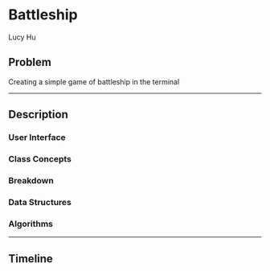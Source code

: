 # Battleship
Lucy Hu

## Problem
Creating a simple game of battleship in the terminal

---

## Description
### User Interface 


### Class Concepts


### Breakdown


### Data Structures


### Algorithms

---

## Timeline
